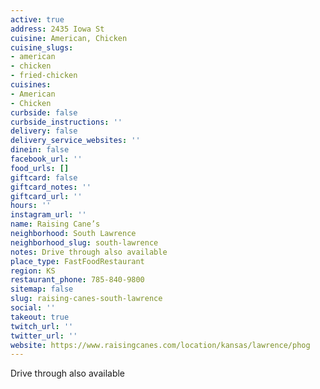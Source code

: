 ```yaml
---
active: true
address: 2435 Iowa St
cuisine: American, Chicken
cuisine_slugs:
- american
- chicken
- fried-chicken
cuisines:
- American
- Chicken
curbside: false
curbside_instructions: ''
delivery: false
delivery_service_websites: ''
dinein: false
facebook_url: ''
food_urls: []
giftcard: false
giftcard_notes: ''
giftcard_url: ''
hours: ''
instagram_url: ''
name: Raising Cane’s
neighborhood: South Lawrence
neighborhood_slug: south-lawrence
notes: Drive through also available
place_type: FastFoodRestaurant
region: KS
restaurant_phone: 785-840-9800
sitemap: false
slug: raising-canes-south-lawrence
social: ''
takeout: true
twitch_url: ''
twitter_url: ''
website: https://www.raisingcanes.com/location/kansas/lawrence/phog
---
```


Drive through also available